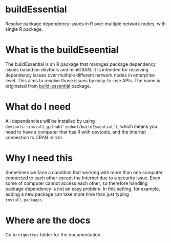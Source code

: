 # buildEssential
Resolve package dependency issues in R over multiple network nodes, with single
R package.

# What is the buildEseential
The buildEssential is an R package that manages package dependency issues based
on devtools and miniCRAN. It is intended for resolving dependency issues over
multiple different network nodes in enterprise level. This aims to resolve those
issues by easy-to-use APIs. The name is originated from
[build-essential](http://packages.ubuntu.com/precise/build-essential) package.

# What do I need
All dependencies will be installed by using
`devtools::install_github('zedoul/buildEssential')`, which means you need to
have a computer that has R with devtools, and the Internet connection to CRAN
mirror.

# Why I need this
Sometimes we face a condition that working with more than one computer connected
to each other except the Internet due to a security issue. Even some of computer
cannot access each other, so therefore handling package dependency is not an
easy problem. In this setting, for example, adding a new package can take more
time than just typing `install.packages`.

# Where are the docs
Go to `vignettes` folder for the documentation.
